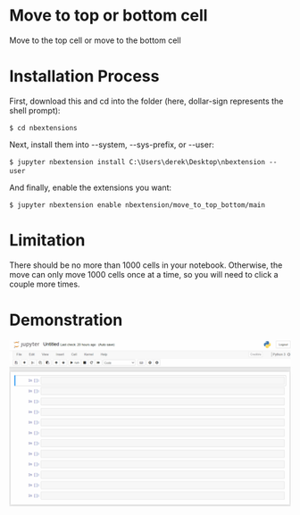# Move to top or bottom cell

Move to the top cell or move to the bottom cell

# Installation Process

First, download this and cd into the folder (here, dollar-sign represents the shell prompt):
```
$ cd nbextensions
```

Next, install them into --system, --sys-prefix, or --user:
```
$ jupyter nbextension install C:\Users\derek\Desktop\nbextension --user
```

And finally, enable the extensions you want:
```
$ jupyter nbextension enable nbextension/move_to_top_bottom/main
```

# Limitation
There should be no more than 1000 cells in your notebook. Otherwise, the move can only move 1000 cells once at a time, so you will need to click a couple more times.

# Demonstration
<img src="./move_to_top_bottom.gif" />
